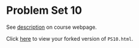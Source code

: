 # Problem Set 10

See [description](https://rudeboybert.github.io/STAT495/#problem_set_10) on course webpage.

Click [here](http://htmlpreview.github.io/?https://github.com/tlee18/PS10/blob/master/PS10.html) to view your forked version of `PS10.html`.
